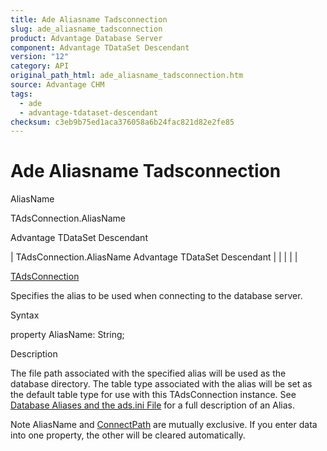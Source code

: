 ```yaml
---
title: Ade Aliasname Tadsconnection
slug: ade_aliasname_tadsconnection
product: Advantage Database Server
component: Advantage TDataSet Descendant
version: "12"
category: API
original_path_html: ade_aliasname_tadsconnection.htm
source: Advantage CHM
tags:
  - ade
  - advantage-tdataset-descendant
checksum: c3eb9b75ed1aca376058a6b24fac821d82e2fe85
---
```


# Ade Aliasname Tadsconnection

AliasName

TAdsConnection.AliasName

Advantage TDataSet Descendant

| TAdsConnection.AliasName  Advantage TDataSet Descendant |  |  |  |  |

[TAdsConnection](ade_tadsconnection_7.md)

Specifies the alias to be used when connecting to the database server.

Syntax

property AliasName: String;

Description

The file path associated with the specified alias will be used as the database directory. The table type associated with the alias will be set as the default table type for use with this TAdsConnection instance. See [Database Aliases and the ads.ini File](ade_database_aliases_and_the_ads_ini_file.md) for a full description of an Alias.

Note AliasName and [ConnectPath](ade_connectpath_tadsconnection.md) are mutually exclusive. If you enter data into one property, the other will be cleared automatically.
